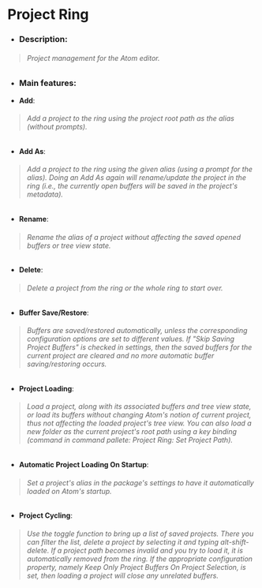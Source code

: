 # Project Ring

- ### **Description**:
> ###### Project management for the Atom editor.

- ### **Main features**:

 - **Add**:
> ###### Add a project to the ring using the project root path as the alias (without prompts).

 - **Add As**:
> ###### Add a  project to the ring using the given alias (using a prompt for the alias). Doing an _Add As_ again will rename/update the project in the ring (i.e., the currently open buffers will be saved in the project's metadata).

 - **Rename**:
> ###### Rename the alias of a project without affecting the saved opened buffers or tree view state.

 - **Delete**:
> ###### Delete a project from the ring or the whole ring to start over.

 - **Buffer Save/Restore**:
> ###### Buffers are saved/restored automatically, unless the corresponding configuration options are set to different values. If "Skip Saving Project Buffers" is checked in settings, then the saved buffers for the current project are cleared and no more automatic buffer saving/restoring occurs.

 - **Project Loading**:
> ###### Load a project, along with its associated buffers and tree view state, or load its buffers without changing Atom's notion of _current project_, thus not affecting the loaded project's tree view. You can also load a new folder as the current project's root path using a key binding (command in command pallete: _Project Ring: Set Project Path_).

 - **Automatic Project Loading On Startup**:
> ###### Set a project's alias in the package's settings to have it automatically loaded on Atom's startup.

 - **Project Cycling**:
> ###### Use the toggle function to bring up a list of saved projects. There you can filter the list, delete a project by selecting it and typing alt-shift-delete. If a project path becomes invalid and you try to load it, it is automatically removed from the ring. If the appropriate configuration property, namely _Keep Only Project Buffers On Project Selection_, is set, then loading a project will close any unrelated buffers.
